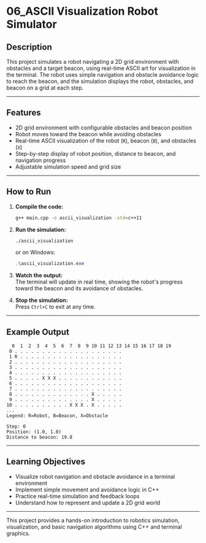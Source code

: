 # 06_ASCII Visualization Robot Simulator

## Description

This project simulates a robot navigating a 2D grid environment with obstacles and a target beacon, using real-time ASCII art for visualization in the terminal. The robot uses simple navigation and obstacle avoidance logic to reach the beacon, and the simulation displays the robot, obstacles, and beacon on a grid at each step.

---

## Features

- 2D grid environment with configurable obstacles and beacon position
- Robot moves toward the beacon while avoiding obstacles
- Real-time ASCII visualization of the robot (`R`), beacon (`B`), and obstacles (`X`)
- Step-by-step display of robot position, distance to beacon, and navigation progress
- Adjustable simulation speed and grid size

---

## How to Run

1. **Compile the code:**
   ```bash
   g++ main.cpp -o ascii_visualization -std=c++11
   ```

2. **Run the simulation:**
   ```bash
   ./ascii_visualization
   ```
   or on Windows:
   ```powershell
   .\ascii_visualization.exe
   ```

3. **Watch the output:**  
   The terminal will update in real time, showing the robot's progress toward the beacon and its avoidance of obstacles.

4. **Stop the simulation:**  
   Press `Ctrl+C` to exit at any time.

---

## Example Output

```
  0  1  2  3  4  5  6  7  8  9 10 11 12 13 14 15 16 17 18 19
 0 . . . . . . . . . . . . . . . . . . . .
 1 R . . . . . . . . . . . . . . . . . . .
 2 . . . . . . . . . . . . . . . . . . . .
 3 . . . . . . . . . . . . . . . . . . . .
 4 . . . . . . . . . . . . . . . . . . . .
 5 . . . . . X X X . . . . . . . . . . . .
 6 . . . . . . . . . . . . . . . . . . . .
 7 . . . . . . . . . . . . . . . . . . . .
 8 . . . . . . . . . . . . . . X . . . . .
 9 . . . . . . . . . . . . . . X . . . . .
10 . . . . . . . . . . X X X . X . . . . .
...
Legend: R=Robot, B=Beacon, X=Obstacle

Step: 0
Position: (1.0, 1.0)
Distance to beacon: 19.8
```

---

## Learning Objectives

- Visualize robot navigation and obstacle avoidance in a terminal environment
- Implement simple movement and avoidance logic in C++
- Practice real-time simulation and feedback loops
- Understand how to represent and update a 2D grid world

---

This project provides a hands-on introduction to robotics simulation, visualization, and basic navigation algorithms using C++ and terminal graphics.